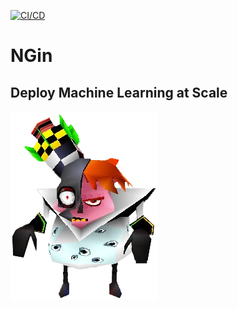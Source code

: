 [![CI/CD](https://github.com/JeremyCurmi/NGin/actions/workflows/main.yml/badge.svg?branch=master)](https://github.com/JeremyCurmi/NGin/actions/workflows/main.yml)
# NGin
## Deploy Machine Learning at Scale

![project image](misc/pic.jpg)